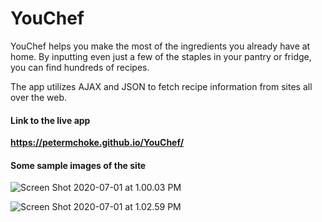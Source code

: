 # YouChef

YouChef helps you make the most of the ingredients you already have at home. By inputting even just a few   of the staples in your pantry or fridge, you can find hundreds of recipes. 



The app utilizes AJAX and JSON to fetch recipe information from sites all over the web. 



#### Link to the live app

**https://petermchoke.github.io/YouChef/**


#### Some sample images of the site



 

![Screen Shot 2020-07-01 at 1.00.03 PM](https://tva1.sinaimg.cn/large/007S8ZIlgy1ggc0kb2qtxj30l40ke0uf.jpg)

![Screen Shot 2020-07-01 at 1.02.59 PM](https://tva1.sinaimg.cn/large/007S8ZIlgy1ggc0kbzo3zj30yx0hn0ys.jpg)


